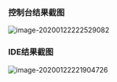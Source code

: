 ### 控制台结果截图

![image-20200122222529082](C:\Users\80415\AppData\Roaming\Typora\typora-user-images\image-20200122222529082.png)



### IDE结果截图

![image-20200122221904726](C:\Users\80415\AppData\Roaming\Typora\typora-user-images\image-20200122221904726.png)